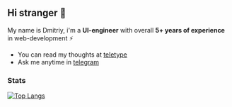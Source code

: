 ## Hi stranger 👋

My name is Dmitriy, i'm a **UI-engineer** with overall **5+ years of experience** in web-development ⚡️

- You can read my thoughts at [teletype](https://teletype.in/@boost)
- Ask me anytime in [telegram](https://t.me/toastyboost)

### Stats

[![Top Langs](https://github-readme-stats.vercel.app/api/top-langs/?username=toastyboost&layout=compact)](https://github.com/anuraghazra/github-readme-stats)
